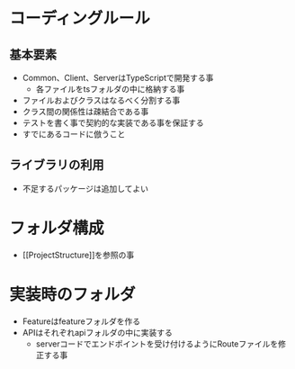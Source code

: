 
# コーディングルール

## 基本要素
- Common、Client、ServerはTypeScriptで開発する事
	- 各ファイルをtsフォルダの中に格納する事
- ファイルおよびクラスはなるべく分割する事
- クラス間の関係性は疎結合である事
- テストを書く事で契約的な実装である事を保証する
- すでにあるコードに倣うこと

## ライブラリの利用
- 不足するパッケージは追加してよい

# フォルダ構成
- [[ProjectStructure]]を参照の事


# 実装時のフォルダ
- Featureはfeatureフォルダを作る
- APIはそれぞれapiフォルダの中に実装する
	- serverコードでエンドポイントを受け付けるようにRouteファイルを修正する事
